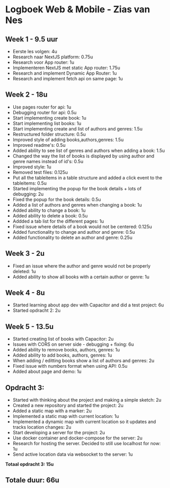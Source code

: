 # Logboek Web & Mobile - Zias van Nes

## Week 1 - 9.5 uur

- Eerste les volgen: 4u
- Research naar NextJS platform: 0.75u
- Research voor App router: 1u
- Implementeren NextJS met static App router: 1.75u
- Research and implement Dynamic App Router: 1u
- Research and implement fetch api on same page: 1u

## Week 2 - 18u

- Use pages router for api: 1u
- Debugging router for api: 0.5u
- Start implementing create book: 1u
- Start implementing list books: 1u
- Start implementing create and list of authors and genres: 1.5u
- Restructured folder structure: 0.5u
- Improved style of adding books,authors,genres: 1.5u
- Improved readme's: 0.5u
- Added ability to see list of genres and authors when adding a book: 1.5u
- Changed the way the list of books is displayed by using author and genre names instead of id's: 0.5u
- Improved style: 1u
- Removed test files: 0.125u
- Put all the tableitems in a table structure and added a click event to the tableitems: 0.5u
- Started implementing the popup for the book details + lots of debugging: 2u
- Fixed the popup for the book details: 0.5u
- Added a list of authors and genres when changing a book: 1u
- Added ability to change a book: 1u
- Added ability to delete a book: 0.5u
- Addded a tab list for the different pages: 1u
- Fixed issue where details of a book would not be centered: 0.125u
- Added functionality to change and author and genre: 0.5u
- Added functionality to delete an author and genre: 0.25u

## Week 3 - 2u

- Fixed an issue where the author and genre would not be properly deleted: 1u
- Added ability to show all books with a certain author or genre: 1u

## Week 4 - 8u

- Started learning about app dev with Capacitor and did a test project: 6u
- Started opdracht 2: 2u

## Week 5 - 13.5u

- Started creating list of books with Capacitor: 2u
- Issues with CORS on server side - debugging + fixing: 6u
- Added ability to remove books, authors, genres: 1u
- Added ability to add books, authors, genres: 1u
- When adding / editting books show a list of authors and genres: 2u
- Fixed issue with numbers format when using API: 0.5u
- Added about page and demo: 1u

## Opdracht 3:

- Started with thinking about the project and making a simple sketch: 2u
- Created a new repository and started the project: 2u
- Added a static map with a marker: 2u
- Implemented a static map with current location: 1u
- Implemented a dynamic map with current location so it updates and tracks location changes: 2u
- Start developing a server for the project: 2u
- Use docker container and docker-compose for the server: 2u
- Research for hosting the server. Decided to still use localhost for now: 1u
- Send active location data via websocket to the server: 1u

**Totaal opdracht 3: 15u**

## Totale duur: 66u
